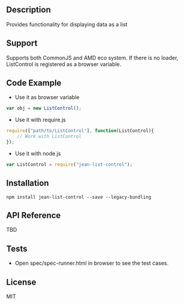 ## Description

Provides functionality for displaying data as a list

## Support
Supports both CommonJS and AMD eco system. If there is no loader, ListControl is registered as a browser variable.

## Code Example
- Use it as browser variable
```js
var obj = new ListControl();
```
- Use it with require.js
```js
require(["path/to/ListControl"], function(ListControl){
    // Work with ListControl
});
```
- Use it with node.js
```js
var ListControl = require("jean-list-control");
```
## Installation

`npm install jean-list-control --save --legacy-bundling`

## API Reference

TBD

## Tests

- Open spec/spec-runner.html in browser to see the test cases.

## License

MIT